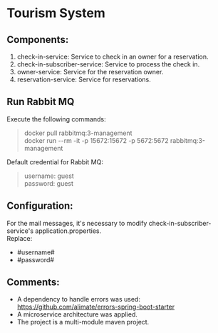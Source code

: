 # Tourism System

## Components:
1. check-in-service: Service to check in an owner for a reservation.
2. check-in-subscriber-service: Service to process the check in.
3. owner-service: Service for the reservation owner.
4. reservation-service: Service for reservations.

## Run Rabbit MQ
Execute the following commands:
> docker pull rabbitmq:3-management <br/>
> docker run --rm -it -p 15672:15672 -p 5672:5672 rabbitmq:3-management <br/>

Default credential for Rabbit MQ:
> username: guest <br/>
> password: guest <br/>

## Configuration:
For the mail messages, it's necessary to modify check-in-subscriber-service's application.properties. <br/>
Replace: <br/>
- \#username\# <br/> 
- \#password\# <br/>

## Comments:
- A dependency to handle errors was used:  https://github.com/alimate/errors-spring-boot-starter
- A microservice architecture was applied.
- The project is a multi-module maven project.